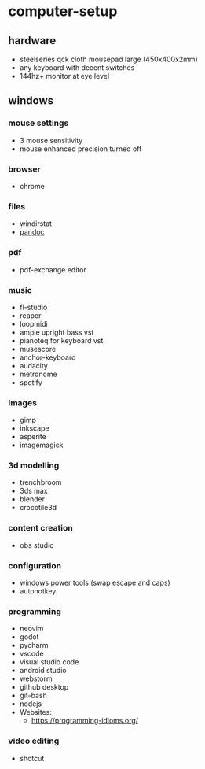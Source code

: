 # computer-setup

## hardware
* steelseries qck cloth mousepad large (450x400x2mm)
* any keyboard with decent switches
* 144hz+ monitor at eye level

## windows

### mouse settings
* 3 mouse sensitivity
* mouse enhanced precision turned off

### browser
* chrome

### files
* windirstat
* [pandoc](https://pandoc.org/)

### pdf 
* pdf-exchange editor

### music
* fl-studio
* reaper
* loopmidi
* ample upright bass vst
* pianoteq for keyboard vst
* musescore
* anchor-keyboard
* audacity
* metronome
* spotify

### images
* gimp
* inkscape
* asperite
* imagemagick

### 3d modelling
* trenchbroom
* 3ds max
* blender
* crocotile3d

### content creation
* obs studio

### configuration
* windows power tools (swap escape and caps)
* autohotkey

### programming
* neovim
* godot
* pycharm
* vscode
* visual studio code
* android studio
* webstorm
* github desktop
* git-bash
* nodejs
* Websites:
  * https://programming-idioms.org/
  
### video editing
* shotcut
